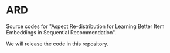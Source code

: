 # ARD

Source codes for "Aspect Re-distribution for Learning Better Item Embeddings in Sequential Recommendation".

We will release the code in this repository.
